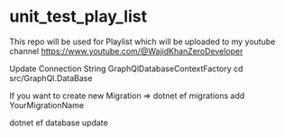 # unit_test_play_list
This repo will be used for Playlist which will be uploaded to my youtube channel https://www.youtube.com/@WajidKhanZeroDeveloper

Update Connection String GraphQlDatabaseContextFactory
cd src/GraphQl.DataBase

If you want to create new Migration => dotnet ef migrations add YourMigrationName

dotnet ef database update
